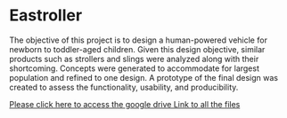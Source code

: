 # Eastroller
The objective of this project is to design a human-powered vehicle for newborn to toddler-aged children. Given this design objective, similar products such as strollers and slings were analyzed along with their shortcoming. Concepts were generated to accommodate for largest population and refined to one design. A prototype of the final design was created to assess the functionality, usability, and producibility. 


[Please click here to access the google drive Link to all the files](https://drive.google.com/drive/folders/1oo114vMwlBQunfT62IRYu0ps2zo3awpO?usp=sharing)
